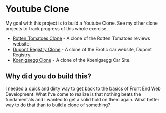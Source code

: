 # Youtube Clone

My goal with this project is to build a Youtube Clone. See my other clone projects to track progress of this whole exercise.

* [Rotten Tomatoes Clone](https://github.com/devonlambert/rottentomatoclone) - A clone of the Rotten Tomatoes reviews website.
* [Dupont Registry Clone](https://github.com/devonlambert/dupontregistryclone) - A clone of the Exotic car website, Dupont Registry.
* [Koenigsegg Clone](https://github.com/devonlambert/koenigseggclone) - A clone of the Koenigsegg Car Site.

## Why did you do build this?

I needed a quick and dirty way to get back to the basics of Front End Web Development. What I've come to realize is that nothing beats the fundamentals and I wanted to get a solid hold on them again. What better way to do that than to build a clone of something?